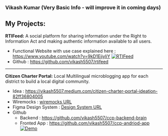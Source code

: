 ### Vikash Kumar (Very Basic Info - will improve it in coming days)

## My Projects:
**RTIFeed:** A social platform for sharing information under the Right to Information Act and making authentic information available to all users. 
   - Functional Website with use case explained here : https://www.youtube.com/watch?v=9kD1EijyliY
   [![RTIFeed](https://img.youtube.com/vi/9kD1EijyliY/0.jpg)](https://www.youtube.com/watch?v=9kD1EijyliY)
   - Github : https://github.com/vikash5507/rtifeed 

--------------------

**Citizen Charter Portal:** Local Multilingual microblogging app for each district to build a local digital community. 
   - Idea : https://vikash5507.medium.com/citizen-charter-portal-ideation-82ff36804005 
   - Wiremocks : [wiremocks URL](https://share.balsamiq.com/ps/tQWQFuN76pb26Nbtj1txUa?r=2278&f=N4IgUiBcCMA0IDkpxAYWfAMhkAhHAsjgFo4DSUA2gLoC%2BQA%3D)
   - Figma Design System : [Design System URL](https://www.figma.com/file/goCI2ufHU092xW8OZyyh3I/Design-System?node-id=0%3A1)
   - Github
     - Backend : https://github.com/vikash5507/ccp-backend-brain
     - Fronted App : https://github.com/vikash5507/ccp-andriod-app 
     [![Demo](https://img.youtube.com/vi/B5QXBRnWPeA/0.jpg)](https://www.youtube.com/watch?v=B5QXBRnWPeA)
